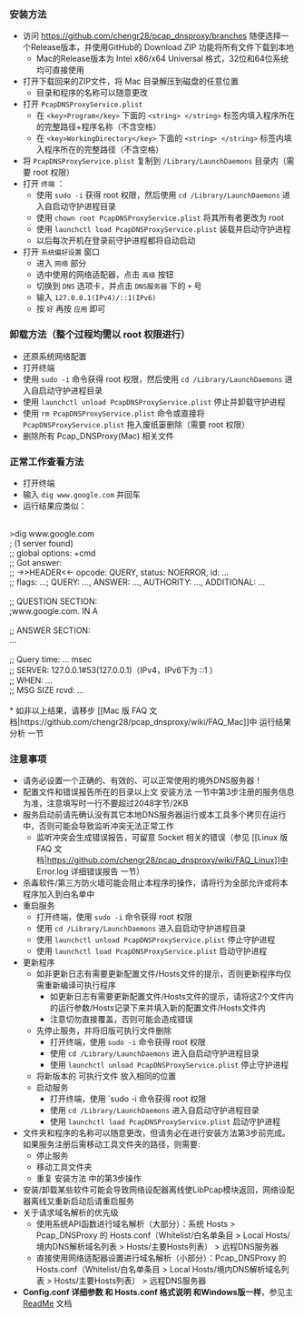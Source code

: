 ### 安装方法

* 访问 https://github.com/chengr28/pcap_dnsproxy/branches 随便选择一个Release版本，并使用GitHub的 Download ZIP 功能将所有文件下载到本地
    * Mac的Release版本为 Intel x86/x64 Universal 格式，32位和64位系统均可直接使用
* 打开下载回来的ZIP文件，将 Mac 目录解压到磁盘的任意位置
    * 目录和程序的名称可以随意更改
* 打开 `PcapDNSProxyService.plist`
    * 在 `<key>Program</key>` 下面的 `<string> </string>` 标签内填入程序所在的完整路径+程序名称（不含空格）
    * 在 `<key>WorkingDirectory</key>` 下面的 `<string> </string>` 标签内填入程序所在的完整路径（不含空格）
* 将 `PcapDNSProxyService.plist` 复制到 `/Library/LaunchDaemons` 目录内（需要 root 权限）
* 打开 `终端` ：
    * 使用 `sudo -i` 获得 root 权限，然后使用 `cd /Library/LaunchDaemons` 进入自启动守护进程目录
    * 使用 `chown root PcapDNSProxyService.plist` 将其所有者更改为 root
    * 使用 `launchctl load PcapDNSProxyService.plist` 装载并启动守护进程
    * 以后每次开机在登录前守护进程都将自动启动
* 打开 `系统偏好设置` 窗口
    * 进入 `网络` 部分
    * 选中使用的网络适配器，点击 `高级` 按钮
    * 切换到 `DNS` 选项卡，并点击 `DNS服务器` 下的 `+` 号
    * 输入 `127.0.0.1(IPv4)/::1(IPv6)`
    * 按 `好` 再按 `应用` 即可

### 卸载方法（**整个过程均需以 root 权限进行**）

* 还原系统网络配置
* 打开终端
* 使用 `sudo -i` 命令获得 root 权限，然后使用 `cd /Library/LaunchDaemons` 进入自启动守护进程目录
* 使用 `launchctl unload PcapDNSProxyService.plist` 停止并卸载守护进程
* 使用 `rm PcapDNSProxyService.plist` 命令或直接将 `PcapDNSProxyService.plist` 拖入废纸篓删除（需要 root 权限）
* 删除所有 Pcap_DNSProxy(Mac) 相关文件

### 正常工作查看方法
* 打开终端
* 输入 `dig www.google.com` 并回车
* 运行结果应类似：<br />
<br />
    >dig www.google.com<br />
    ; (1 server found)<br />
    ;; global options: +cmd<br />
    ;; Got answer:<br />
    ;; ->>HEADER<<- opcode: QUERY, status: NOERROR, id: ...<br />
    ;; flags: ...; QUERY: ..., ANSWER: ..., AUTHORITY: ..., ADDITIONAL: ...<br />
<br />
    ;; QUESTION SECTION:<br />
    ;www.google.com.            IN    A<br />
<br />
    ;; ANSWER SECTION:<br />
    ...<br />
<br />
    ;; Query time: ... msec<br />
    ;; SERVER: 127.0.0.1#53(127.0.0.1)（IPv4，IPv6下为 ::1 ）<br />
    ;; WHEN: ...<br />
    ;; MSG SIZE  rcvd: ...<br />
<br />
* 如非以上结果，请移步 [[Mac 版 FAQ 文档|https://github.com/chengr28/pcap_dnsproxy/wiki/FAQ_Mac]]中 运行结果分析 一节

### 注意事项
* 请务必设置一个正确的、有效的、可以正常使用的境外DNS服务器！
* 配置文件和错误报告所在的目录以上文 安装方法 一节中第3步注册的服务信息为准，注意填写时一行不要超过2048字节/2KB
* 服务启动前请先确认没有其它本地DNS服务器运行或本工具多个拷贝在运行中，否则可能会导致监听冲突无法正常工作
    * 监听冲突会生成错误报告，可留意 Socket 相关的错误（参见 [[Linux 版 FAQ 文档|https://github.com/chengr28/pcap_dnsproxy/wiki/FAQ_Linux]]中 Error.log 详细错误报告 一节）
* 杀毒软件/第三方防火墙可能会阻止本程序的操作，请将行为全部允许或将本程序加入到白名单中
* 重启服务
    * 打开终端，使用 `sudo -i` 命令获得 root 权限
    * 使用 `cd /Library/LaunchDaemons` 进入自启动守护进程目录
    * 使用 `launchctl unload PcapDNSProxyService.plist` 停止守护进程
    * 使用 `launchctl load PcapDNSProxyService.plist` 启动守护进程
* 更新程序
    * 如非更新日志有需要更新配置文件/Hosts文件的提示，否则更新程序均仅需重新编译可执行程序
        * 如更新日志有需要更新配置文件/Hosts文件的提示，请将这2个文件内的运行参数/Hosts记录下来并填入新的配置文件/Hosts文件内
        * 注意切勿直接覆盖，否则可能会造成错误
    * 先停止服务，并将旧版可执行文件删除
        * 打开终端，使用 `sudo -i` 命令获得 root 权限
        * 使用 `cd /Library/LaunchDaemons` 进入自启动守护进程目录
        * 使用 `launchctl unload PcapDNSProxyService.plist` 停止守护进程
    * 将新版本的 可执行文件 放入相同的位置
    * 启动服务
        * 打开终端，使用 `sudo -i 命令获得 root 权限
        * 使用 `cd /Library/LaunchDaemons` 进入自启动守护进程目录
        * 使用 `launchctl load PcapDNSProxyService.plist` 启动守护进程
* 文件夹和程序的名称可以随意更改，但请务必在进行安装方法第3步前完成。如果服务注册后需移动工具文件夹的路径，则需要:
    * 停止服务
    * 移动工具文件夹
    * 重复 安装方法 中的第3步操作
* 安装/卸载某些软件可能会导致网络设配器离线使LibPcap模块返回，网络设配器离线又重新启动后请重启服务
* 关于请求域名解析的优先级
    * 使用系统API函数进行域名解析（大部分）：系统 Hosts > Pcap_DNSProxy 的 Hosts.conf（Whitelist/白名单条目 > Local Hosts/境内DNS解析域名列表 > Hosts/主要Hosts列表） > 远程DNS服务器
    * 直接使用网络适配器设置进行域名解析（小部分）：Pcap_DNSProxy 的 Hosts.conf（Whitelist/白名单条目 > Local Hosts/境内DNS解析域名列表 > Hosts/主要Hosts列表） > 远程DNS服务器
* **Config.conf 详细参数 和 Hosts.conf 格式说明 和Windows版一样**，参见主 [ReadMe](https://github.com/chengr28/pcap_dnsproxy/wiki/ReadMe) 文档
